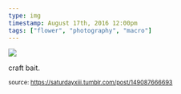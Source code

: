 ```yaml
---
type: img
timestamp: August 17th, 2016 12:00pm
tags: ["flower", "photography", "macro"]
---
```

<img src="https://saturdayxiii.github.io/media/media/149087666693.jpg"/>
                                                                                          
craft bait.
 
                                    
                
                
                
                
                                
<small>source: https://saturdayxiii.tumblr.com/post/149087666693</small>